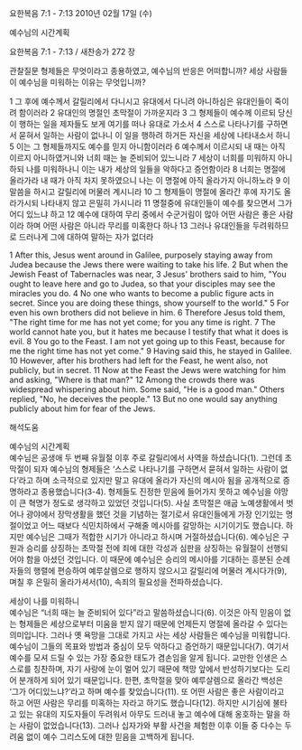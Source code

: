 요한복음 7:1 - 7:13 
2010년 02월 17일 (수)

예수님의 시간계획



요한복음 7:1 - 7:13 / 새찬송가 272 장


관찰질문
형제들은 무엇이라고 종용하였고, 예수님의 반응은 어떠합니까?
세상 사람들이 예수님을 미워하는 이유는 무엇입니까?

1 그 후에 예수께서 갈릴리에서 다니시고 유대에서 다니려 아니하심은 유대인들이 죽이려 함이러라 2 유대인의 명절인 초막절이 가까운지라 3 그 형제들이 예수께 이르되 당신이 행하는 일을 제자들도 보게 여기를 떠나 유대로 가소서 4 스스로 나타나기를 구하면서 묻혀서 일하는 사람이 없나니 이 일을 행하려 하거든 자신을 세상에 나타내소서 하니 5 이는 그 형제들까지도 예수를 믿지 아니함이러라 6 예수께서 이르시되 내 때는 아직 이르지 아니하였거니와 너희 때는 늘 준비되어 있느니라 7 세상이 너희를 미워하지 아니하되 나를 미워하나니 이는 내가 세상의 일들을 악하다고 증언함이라 8 너희는 명절에 올라가라 내 때가 아직 차지 못하였으니 나는 이 명절에 아직 올라가지 아니하노라 9 이 말씀을 하시고 갈릴리에 머물러 계시니라 10 그 형제들이 명절에 올라간 후에 자기도 올라가시되 나타내지 않고 은밀히 가시니라 11 명절중에 유대인들이 예수를 찾으면서 그가 어디 있느냐 하고 12 예수에 대하여 무리 중에서 수군거림이 많아 어떤 사람은 좋은 사람이라 하며 어떤 사람은 아니라 무리를 미혹한다 하나 13 그러나 유대인들을 두려워하므로 드러나게 그에 대하여 말하는 자가 없더라 

1 After this, Jesus went around in Galilee, purposely staying away from Judea because the Jews there were waiting to take his life. 2 But when the Jewish Feast of Tabernacles was near, 3 Jesus' brothers said to him, "You ought to leave here and go to Judea, so that your disciples may see the miracles you do. 4 No one who wants to become a public figure acts in secret. Since you are doing these things, show yourself to the world." 5 For even his own brothers did not believe in him. 6 Therefore Jesus told them, "The right time for me has not yet come; for you any time is right. 7 The world cannot hate you, but it hates me because I testify that what it does is evil. 8 You go to the Feast. I am not yet going up to this Feast, because for me the right time has not yet come." 9 Having said this, he stayed in Galilee. 10 However, after his brothers had left for the Feast, he went also, not publicly, but in secret. 11 Now at the Feast the Jews were watching for him and asking, "Where is that man?" 12 Among the crowds there was widespread whispering about him. Some said, "He is a good man." Others replied, "No, he deceives the people." 13 But no one would say anything publicly about him for fear of the Jews.

해석도움





예수님의 시간계획  
예수님은 공생애 두 번째 유월절 이후 주로 갈릴리에서 사역을 하셨습니다(1). 그런데 초막절이 되자 예수님의 형제들은 ‘스스로 나타나기를 구하면서 묻혀서 일하는 사람이 없다’라고 하며 소극적으로 있지만 말고 유대에 올라가 자신의 메시아 됨을 공개적으로 증명하라고 종용했습니다(3-4). 형제들도 진정한 믿음에 들어가지 못하고 예수님을 야망이 큰 혁명가 정도로 생각하고 있었던 것입니다(5). 사실 초막절은 애굽 노예생활에서 벗어나 광야에서 장막생활을 했던 것을 기념하는 절기로서 유대인들에게 가장 인기있는 명절이었고 어느 때보다 식민치하에서 구해줄 메시아를 갈망하는 시기이기도 했습니다. 하지만 예수님은 그때가 적합한 시기가 아니라고 하시며 거절하셨습니다(6). 예수님은 구원과 승리를 상징하는 초막절 전에 죄에 대한 각성과 심판을 상징하는 유월절이 선행되어야 함을 아셨던 것입니다. 이 때문에 예수님은 승리의 메시아를 기대하는 흥분된 순례자들의 행렬에 편승하여 예루살렘으로 행하지 않으시고 갈릴리에 머물러 계시다가(9), 며칠 후 은밀히 올라가셔서(10), 속죄의 필요성을 전파하셨습니다. 

세상이 나를 미워하니  
예수님은 “너희 때는 늘 준비되어 있다”라고 말씀하셨습니다(6). 이것은 아직 믿음이 없는 형제들은 세상으로부터 미움을 받지 않기 때문에 언제든지 명절에 올라갈 수 있다는 의미입니다. 그러나 옛 욕망을 그대로 가지고 사는 세상 사람들은 예수님을 미워합니다. 예수님이 그들의 목표와 방법과 중심이 모두 악하다고 증언하기 때문입니다(7). 여기서 예수를 모셔 드릴 수 있는 가장 중요한 태도가 겸손임을 알게 됩니다. 교만한 인생은 스스로를 칭찬하며, 자기 사랑에 눈이 멀어 있기 때문에 책망 앞에서 반성하기보다는 도리어 분개하게 되어 있기 때문입니다. 한편, 초막절을 맞아 예루살렘으로 올라간 백성은 ‘그가 어디있느냐?’라고 하며 예수를 찾았습니다(11). 또 어떤 사람은 좋은 사람이라고 하고 어떤 사람은 무리를 미혹하는 자라고 하기도 했습니다(12). 하지만 시기심에 불타고 있는 유대의 지도자들이 두려워서 아무도 드러내 놓고 예수에 대해 옹호하는 말을 하는 사람이 없었습니다(13). 그러나 십자가와 부활 사건을 체험한 이후 이들 중 다수는 두려움 없이 예수 그리스도에 대한 믿음을 고백하게 됩니다.